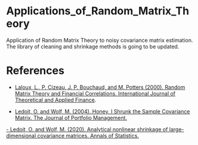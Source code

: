 # Applications_of_Random_Matrix_Theory

Application of Random Matrix Theory to noisy covariance matrix estimation. 
The library of cleaning and shrinkage methods is going to be updated.

# References
- [Laloux, L., P. Cizeau, J. P. Bouchaud, and M. Potters (2000). Random Matrix Theory and Financial Correlations. International Journal of Theoretical and Applied Finance](https://www.math.nyu.edu/~avellane/LalouxPCA.pdf). 

- [Ledoit, O. and Wolf, M. (2004). Honey, I Shrunk the Sample Covariance Matrix. The Journal of Portfolio Management.](https://www.econ.uzh.ch/dam/jcr:ffffffff-935a-b0d6-ffff-ffffb4762fbf/honey.pdf)

[- Ledoit, O. and Wolf, M. (2020). Analytical nonlinear shrinkage of large-dimensional covariance matrices. Annals of Statistics.](https://www.econ.uzh.ch/dam/jcr:87976d27-67fa-442b-bceb-8af7a0681ba2/annals_2020.pdf)
